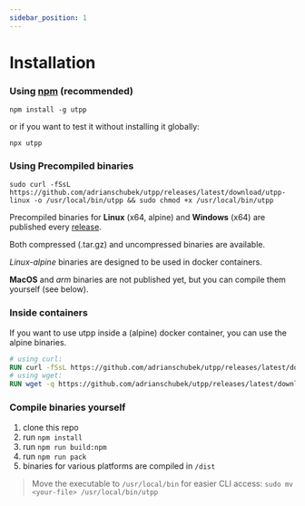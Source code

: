 ```yaml
---
sidebar_position: 1
---
```


# Installation

### Using [npm](https://www.npmjs.com/package/utpp) (recommended)

```
npm install -g utpp
```

or if you want to test it without installing it globally:

```
npx utpp
```

### Using Precompiled binaries

```
sudo curl -fSsL https://github.com/adrianschubek/utpp/releases/latest/download/utpp-linux -o /usr/local/bin/utpp && sudo chmod +x /usr/local/bin/utpp
```

Precompiled binaries for **Linux** (x64, alpine) and **Windows** (x64) are published every [release](https://github.com/adrianschubek/utpp/releases).

Both compressed (.tar.gz) and uncompressed binaries are available.

_Linux-alpine_ binaries are designed to be used in docker containers.

**MacOS** and _arm_ binaries are not published yet, but you can compile them yourself (see below).

### Inside containers

If you want to use utpp inside a (alpine) docker container, you can use the alpine binaries.

```dockerfile title="Dockerfile"
# using curl:
RUN curl -fSsL https://github.com/adrianschubek/utpp/releases/latest/download/utpp-alpine -o /usr/local/bin/utpp && chmod +x /usr/local/bin/utpp
# using wget:
RUN wget -q https://github.com/adrianschubek/utpp/releases/latest/download/utpp-alpine -O /usr/local/bin/utpp && chmod +x /usr/local/bin/utpp
```

### Compile binaries yourself

1. clone this repo
2. run `npm install`
3. run `npm run build:npm`
4. run `npm run pack`
5. binaries for various platforms are compiled in `/dist`

> Move the executable to `/usr/local/bin` for easier CLI access: `sudo mv <your-file> /usr/local/bin/utpp`
